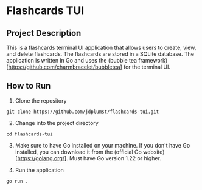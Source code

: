 # Flashcards TUI

## Project Description
This is a flashcards terminal UI application that allows users to create, view, and delete flashcards. The flashcards are stored in a SQLite database. The application is written in Go and uses the (bubble tea framework)[https://github.com/charmbracelet/bubbletea] for the terminal UI.

## How to Run

1. Clone the repository
```
git clone https://github.com/jdplumst/flashcards-tui.git
```

2. Change into the project directory
```
cd flashcards-tui
```

3. Make sure to have Go installed on your machine. If you don't have Go installed, you can download it from the (official Go website)[https://golang.org/]. Must have Go version 1.22 or higher.

4. Run the application
```
go run .
```
